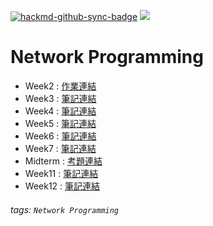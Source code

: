[![hackmd-github-sync-badge](https://hackmd.io/QPeAgM34TQ2pYx6tCMV2aQ/badge)](https://hackmd.io/QPeAgM34TQ2pYx6tCMV2aQ)
![](https://img.shields.io/badge/Class-Network--Programming-blue)

# Network Programming

* Week2 : [作業連結](https://hackmd.io/@gbSkzVymQsiREVFGHI7tpQ/S1Jhnmmx5)
* Week3 : [筆記連結](https://hackmd.io/@gbSkzVymQsiREVFGHI7tpQ/Hyqb4v3l9)
* Week4 : [筆記連結](https://hackmd.io/@gbSkzVymQsiREVFGHI7tpQ/Sykf7im-9)
* Week5 : [筆記連結](https://hackmd.io/@gbSkzVymQsiREVFGHI7tpQ/ry4rE2RZc)
* Week6 : [筆記連結](https://hackmd.io/@gbSkzVymQsiREVFGHI7tpQ/HylwQWdG9)
* Week7 : [筆記連結](https://hackmd.io/@gbSkzVymQsiREVFGHI7tpQ/Syyc9y_7c)
* Midterm : [考題連結](https://hackmd.io/@gbSkzVymQsiREVFGHI7tpQ/r1x70TmEq)
* Week11 : [筆記連結](https://hackmd.io/@gbSkzVymQsiREVFGHI7tpQ/H1XQS3LS5)
* Week12 : [筆記連結](https://hackmd.io/@gbSkzVymQsiREVFGHI7tpQ/HJSS8taBc)

###### tags: `Network Programming`